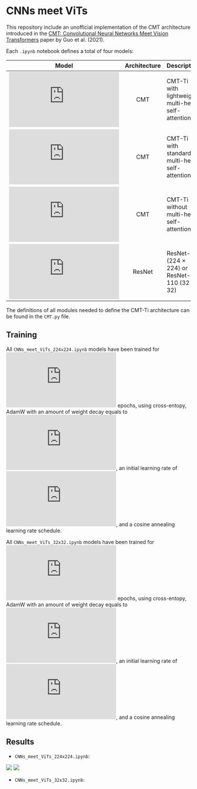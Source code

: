 # CNNs meet ViTs

This repository include an unofficial implementation of the CMT architecture introduced in the [CMT: Convolutional Neural Networks Meet Vision Transformers](https://arxiv.org/abs/2107.06263) paper by Guo et al. (2021).

Each `.ipynb` notebook defines a total of four models:

| Model | Architecture | Description |
|:-:|:-:|:--|
| ![](https://latex.codecogs.com/gif.latex?%5Cinline%20m_1) | CMT | CMT-Ti with lightweight multi-head self-attention |
| ![](https://latex.codecogs.com/gif.latex?%5Cinline%20m_2) | CMT | CMT-Ti with standard multi-head self-attention |
| ![](https://latex.codecogs.com/gif.latex?%5Cinline%20m_3) | CMT | CMT-Ti without multi-head self-attention |
| ![](https://latex.codecogs.com/gif.latex?%5Cinline%20m_4) | ResNet | ResNet-18 (224 × 224) or ResNet-110 (32 × 32) |

The definitions of all modules needed to define the CMT-Ti architecture can be found in the `CMT.py` file.

## Training

All `CNNs_meet_ViTs_224x224.ipynb` models have been trained for ![](https://latex.codecogs.com/gif.latex?%5Cinline%2025) epochs, using cross-entopy, AdamW with an amount of weight decay equals to ![](https://latex.codecogs.com/gif.latex?%5Cinline%201e%5Ctext%7B-%7D5), an initial learning rate of ![](https://latex.codecogs.com/gif.latex?%5Cinline%206e%5Ctext%7B-%7D5), and a cosine annealing learning rate schedule. 

All `CNNs_meet_ViTs_32x32.ipynb` models have been trained for ![](https://latex.codecogs.com/gif.latex?%5Cinline%2025) epochs, using cross-entopy, AdamW with an amount of weight decay equals to ![](https://latex.codecogs.com/gif.latex?%5Cinline%201e%5Ctext%7B-%7D5), an initial learning rate of ![](https://latex.codecogs.com/gif.latex?%5Cinline%201e%5Ctext%7B-%7D2), and a cosine annealing learning rate schedule.

## Results

- `CNNs_meet_ViTs_224x224.ipynb`:

![](https://i.ibb.co/RQVhStS/download.png)
![](https://i.ibb.co/VLPFsNr/download-1.png)

- `CNNs_meet_ViTs_32x32.ipynb`:
